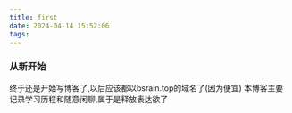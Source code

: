 ```yaml
---
title: first
date: 2024-04-14 15:52:06
tags:
---
```

### 从新开始
终于还是开始写博客了,以后应该都以bsrain.top的域名了(因为便宜)
本博客主要记录学习历程和随意闲聊,属于是释放表达欲了
